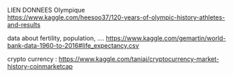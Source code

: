 LIEN DONNEES  Olympique  
https://www.kaggle.com/heesoo37/120-years-of-olympic-history-athletes-and-results
  
data about fertility, population, .... 
https://www.kaggle.com/gemartin/world-bank-data-1960-to-2016#life_expectancy.csv

crypto currency :
https://www.kaggle.com/taniaj/cryptocurrency-market-history-coinmarketcap
  
